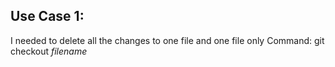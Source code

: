 ## Use Case 1:
I needed to delete all the changes to one file and one file only
Command: git checkout *filename*
